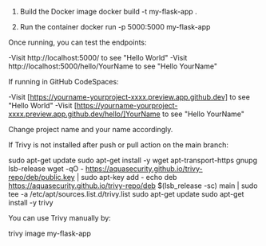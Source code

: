 1. Build the Docker image
docker build -t my-flask-app .

2. Run the container
docker run -p 5000:5000 my-flask-app

Once running, you can test the endpoints:

-Visit http://localhost:5000/ to see "Hello World"
-Visit http://localhost:5000/hello/YourName to see "Hello YourName"

If running in GitHub CodeSpaces:

-Visit [https://yourname-yourproject-xxxx.preview.app.github.dev] to see "Hello World"
-Visit [https://yourname-yourproject-xxxx.preview.app.github.dev/hello/]YourName to see "Hello YourName"

Change project name and your name accordingly.

If Trivy is not installed after push or pull action on the main branch:

sudo apt-get update
sudo apt-get install -y wget apt-transport-https gnupg lsb-release
wget -qO - https://aquasecurity.github.io/trivy-repo/deb/public.key | sudo apt-key add -
echo deb https://aquasecurity.github.io/trivy-repo/deb $(lsb_release -sc) main | sudo tee -a /etc/apt/sources.list.d/trivy.list
sudo apt-get update
sudo apt-get install -y trivy

You can use Trivy manually by:

trivy image my-flask-app
